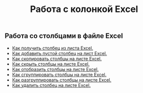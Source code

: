 ﻿---
title: Работа с колонкой Excel
second_title: Documen
linktitle: Столбец
type: docs
url: /ru/columns/
aliases: [/working-with-columns/]
keywords: REST API, columns, spreadsheets, exce
description: "Cells.Cloud API для работы Excel: отображение скрытых столбцов из рабочего листа Excel"
weight: 100
kwords: Excel, Office Облако, REST API, Электронная таблица, PDF, CSV, Json, Markdown, Столбцы
---
## Работа со столбцами в файле Excel

- [Как получить столбец из листа Excel.](/cells/ru/columns/get/)
- [Как добавить пустой столбец на лист Excel.](/cells/ru/columns/add/)
- [Как скопировать столбцы на листе Excel.](/cells/ru/columns/copy/)
- [Как скрыть столбцы на листе Excel.](/cells/ru/columns/hide/)
- [Как отобразить столбцы на листе Excel.](/cells/ru/columns/unhide/)
- [Как сгруппировать столбцы на листе Excel.](/cells/ru/columns/group/)
- [Как разгруппировать столбцы на листе Excel.](/cells/ru/columns/ungroup/)
- [Как удалить столбец на листе Excel.](/cells/ru/columns/delete/)
